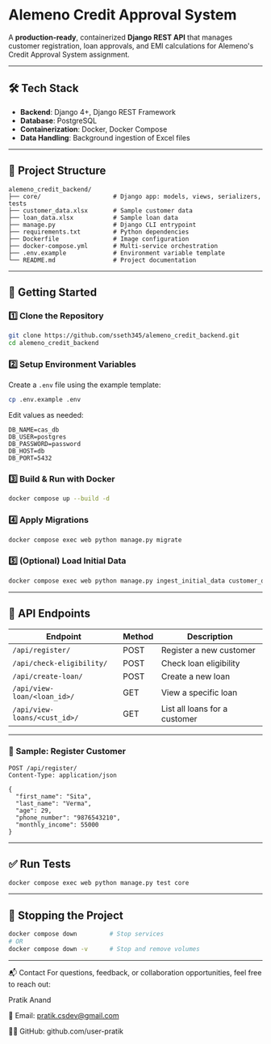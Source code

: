 # Alemeno Credit Approval System

A **production-ready**, containerized **Django REST API** that manages customer registration, loan approvals, and EMI calculations for Alemeno's Credit Approval System assignment.

---

## 🛠️ Tech Stack

- **Backend**: Django 4+, Django REST Framework  
- **Database**: PostgreSQL  
- **Containerization**: Docker, Docker Compose  
- **Data Handling**: Background ingestion of Excel files

---

## 📁 Project Structure

```text
alemeno_credit_backend/
├── core/                    # Django app: models, views, serializers, tests
├── customer_data.xlsx       # Sample customer data
├── loan_data.xlsx           # Sample loan data
├── manage.py                # Django CLI entrypoint
├── requirements.txt         # Python dependencies
├── Dockerfile               # Image configuration
├── docker-compose.yml       # Multi-service orchestration
├── .env.example             # Environment variable template
└── README.md                # Project documentation
```

---

## 🚀 Getting Started

### 1️⃣ Clone the Repository

```bash
git clone https://github.com/sseth345/alemeno_credit_backend.git
cd alemeno_credit_backend
```

### 2️⃣ Setup Environment Variables

Create a `.env` file using the example template:

```bash
cp .env.example .env
```

Edit values as needed:

```env
DB_NAME=cas_db
DB_USER=postgres
DB_PASSWORD=password
DB_HOST=db
DB_PORT=5432
```

### 3️⃣ Build & Run with Docker

```bash
docker compose up --build -d
```

### 4️⃣ Apply Migrations

```bash
docker compose exec web python manage.py migrate
```

### 5️⃣ (Optional) Load Initial Data

```bash
docker compose exec web python manage.py ingest_initial_data customer_data.xlsx loan_data.xlsx
```

---

## 📡 API Endpoints

| Endpoint                      | Method | Description                   |
|------------------------------|--------|-------------------------------|
| `/api/register/`             | POST   | Register a new customer       |
| `/api/check-eligibility/`    | POST   | Check loan eligibility        |
| `/api/create-loan/`          | POST   | Create a new loan             |
| `/api/view-loan/<loan_id>/`  | GET    | View a specific loan          |
| `/api/view-loans/<cust_id>/` | GET    | List all loans for a customer |

---

### 🔸 Sample: Register Customer

```http
POST /api/register/
Content-Type: application/json

{
  "first_name": "Sita",
  "last_name": "Verma",
  "age": 29,
  "phone_number": "9876543210",
  "monthly_income": 55000
}
```

---

## ✅ Run Tests

```bash
docker compose exec web python manage.py test core
```

---

## 🛑 Stopping the Project

```bash
docker compose down         # Stop services
# OR
docker compose down -v      # Stop and remove volumes
```

---
📬 Contact
For questions, feedback, or collaboration opportunities, feel free to reach out:

Pratik Anand

📧 Email: pratik.csdev@gmail.com

🧑‍💻 GitHub: github.com/user-pratik

